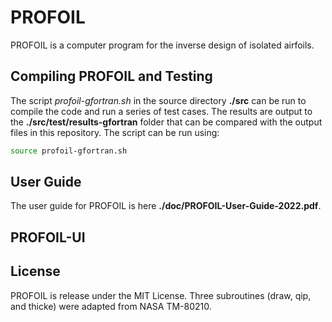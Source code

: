 # PROFOIL

PROFOIL is a computer program for the inverse design of isolated airfoils.  

## Compiling PROFOIL and Testing

The script _profoil-gfortran.sh_ in the source directory **./src** can
be run to compile the code 
and run a series of test cases.  The results are output to the
**./src/test/results-gfortran** folder that can be compared with the
output files in this repository.  The script can be run using:

```sh
source profoil-gfortran.sh
```

## User Guide

The user guide for PROFOIL is here **./doc/PROFOIL-User-Guide-2022.pdf**.

## PROFOIL-UI

## License

PROFOIL is release under the MIT License.  Three subroutines (draw, qip, and thicke) were adapted from NASA TM-80210.
